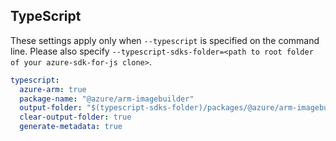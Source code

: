 ## TypeScript

These settings apply only when `--typescript` is specified on the command line.
Please also specify `--typescript-sdks-folder=<path to root folder of your azure-sdk-for-js clone>`.

``` yaml $(typescript)
typescript:
  azure-arm: true
  package-name: "@azure/arm-imagebuilder"
  output-folder: "$(typescript-sdks-folder)/packages/@azure/arm-imagebuilder"
  clear-output-folder: true
  generate-metadata: true
```
